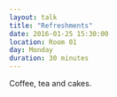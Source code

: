 ```yaml
---
layout: talk
title: "Refreshments"
date: 2016-01-25 15:30:00
location: Room 01
day: Monday
duration: 30 minutes
---
```


Coffee, tea and cakes.
